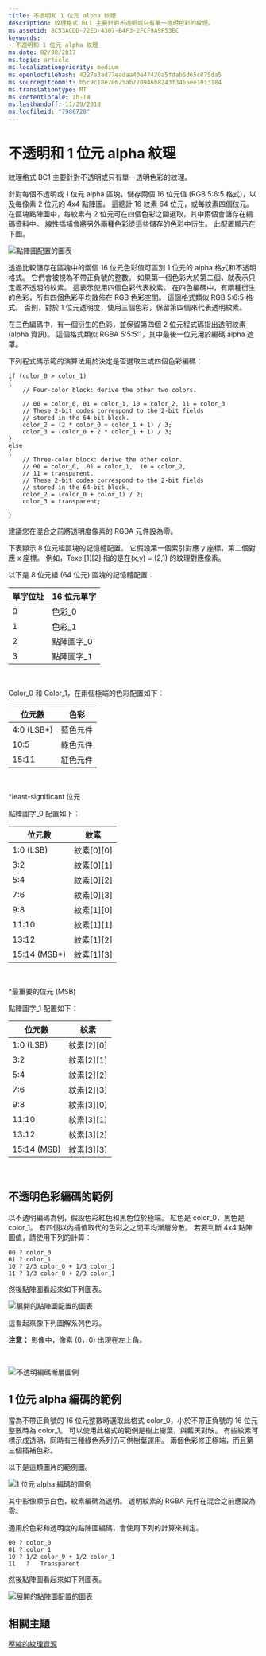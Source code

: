 ```yaml
---
title: 不透明和 1 位元 alpha 紋理
description: 紋理格式 BC1 主要針對不透明或只有單一透明色彩的紋理。
ms.assetid: 8C53ACDD-72ED-4307-B4F3-2FCF9A9F53EC
keywords:
- 不透明和 1 位元 alpha 紋理
ms.date: 02/08/2017
ms.topic: article
ms.localizationpriority: medium
ms.openlocfilehash: 4227a3ad77eadaa40e47420a5fdab6d65c875da5
ms.sourcegitcommit: b5c9c18e70625ab770946b8243f3465ee1013184
ms.translationtype: MT
ms.contentlocale: zh-TW
ms.lasthandoff: 11/29/2018
ms.locfileid: "7986728"
---
```

# <a name="span-iddirect3dconceptsopaqueand1-bitalphatexturesspanopaque-and-1-bit-alpha-textures"></a><span id="direct3dconcepts.opaque_and_1-bit_alpha_textures"></span>不透明和 1 位元 alpha 紋理


紋理格式 BC1 主要針對不透明或只有單一透明色彩的紋理。

針對每個不透明或 1 位元 alpha 區塊，儲存兩個 16 位元值 (RGB 5:6:5 格式)，以及每像素 2 位元的 4x4 點陣圖。 這總計 16 紋素 64 位元，或每紋素四個位元。 在區塊點陣圖中，每紋素有 2 位元可在四個色彩之間選取，其中兩個會儲存在編碼資料中。 線性插補會將另外兩種色彩從這些儲存的色彩中衍生。 此配置顯示在下圖。

![點陣圖配置的圖表](images/colors1.png)

透過比較儲存在區塊中的兩個 16 位元色彩值可區別 1 位元的 alpha 格式和不透明格式。 它們會被視為不帶正負號的整數。 如果第一個色彩大於第二個，就表示只定義不透明的紋素。 這表示使用四個色彩代表紋素。 在四色編碼中，有兩種衍生的色彩，所有四個色彩平均散佈在 RGB 色彩空間。 這個格式類似 RGB 5:6:5 格式。 否則，對於 1 位元透明度，使用三個色彩，保留第四個來代表透明紋素。

在三色編碼中，有一個衍生的色彩，並保留第四個 2 位元程式碼指出透明紋素 (alpha 資訊)。 這個格式類似 RGBA 5:5:5:1，其中最後一位元用於編碼 alpha 遮罩。

下列程式碼示範的演算法用於決定是否選取三或四個色彩編碼︰

```
if (color_0 > color_1) 
{
    // Four-color block: derive the other two colors. 
    
    // 00 = color_0, 01 = color_1, 10 = color_2, 11 = color_3
    // These 2-bit codes correspond to the 2-bit fields 
    // stored in the 64-bit block.
    color_2 = (2 * color_0 + color_1 + 1) / 3;
    color_3 = (color_0 + 2 * color_1 + 1) / 3;
}    
else
{ 
    // Three-color block: derive the other color.
    // 00 = color_0,  01 = color_1,  10 = color_2,  
    // 11 = transparent.
    // These 2-bit codes correspond to the 2-bit fields 
    // stored in the 64-bit block. 
    color_2 = (color_0 + color_1) / 2;    
    color_3 = transparent;    

}
```

建議您在混合之前將透明度像素的 RGBA 元件設為零。

下表顯示 8 位元組區塊的記憶體配置。 它假設第一個索引對應 y 座標，第二個對應 x 座標。 例如，Texel\[1\]\[2\] 指的是在(x,y) = (2,1) 的紋理對應像素。

以下是 8 位元組 (64 位元) 區塊的記憶體配置︰

| 單字位址 | 16 位元單字    |
|--------------|----------------|
| 0            | 色彩\_0       |
| 1            | 色彩\_1       |
| 2            | 點陣圖字\_0 |
| 3            | 點陣圖字\_1 |

 

Color\_0 和 Color\_1，在兩個極端的色彩配置如下︰

| 位元數        | 色彩                 |
|-------------|-----------------------|
| 4:0 (LSB\*) | 藍色元件  |
| 10:5        | 綠色元件 |
| 15:11       | 紅色元件   |

 

\*least-significant 位元

點陣圖字\_0 配置如下︰

| 位元數          | 紋素           |
|---------------|-----------------|
| 1:0 (LSB)     | 紋素\[0\]\[0\] |
| 3:2           | 紋素\[0\]\[1\] |
| 5:4           | 紋素\[0\]\[2\] |
| 7:6           | 紋素\[0\]\[3\] |
| 9:8           | 紋素\[1\]\[0\] |
| 11:10         | 紋素\[1\]\[1\] |
| 13:12         | 紋素\[1\]\[2\] |
| 15:14 (MSB\*) | 紋素\[1\]\[3\] |

 

\*最重要的位元 (MSB)

點陣圖字\_1 配置如下︰

| 位元數        | 紋素           |
|-------------|-----------------|
| 1:0 (LSB)   | 紋素\[2\]\[0\] |
| 3:2         | 紋素\[2\]\[1\] |
| 5:4         | 紋素\[2\]\[2\] |
| 7:6         | 紋素\[2\]\[3\] |
| 9:8         | 紋素\[3\]\[0\] |
| 11:10       | 紋素\[3\]\[1\] |
| 13:12       | 紋素\[3\]\[2\] |
| 15:14 (MSB) | 紋素\[3\]\[3\] |

 

## <a name="span-idexampleofopaquecolorencodingspanspan-idexampleofopaquecolorencodingspanspan-idexampleofopaquecolorencodingspanexample-of-opaque-color-encoding"></a><span id="Example_of_Opaque_Color_Encoding"></span><span id="example_of_opaque_color_encoding"></span><span id="EXAMPLE_OF_OPAQUE_COLOR_ENCODING"></span>不透明色彩編碼的範例


以不透明編碼為例，假設色彩紅色和黑色位於極端。 紅色是 color\_0，黑色是 color\_1。 有四個以內插值取代的色彩之之間平均漸層分散。 若要判斷 4x4 點陣圖值，請使用下列的計算︰

```
00 ? color_0
01 ? color_1
10 ? 2/3 color_0 + 1/3 color_1
11 ? 1/3 color_0 + 2/3 color_1
```

然後點陣圖看起來如下列圖表。

![展開的點陣圖配置的圖表](images/colors2.png)

這看起來像下列圖解系列色彩。

**注意：** 影像中，像素 (0，0) 出現在左上角。

 

![不透明編碼漸層圖例](images/redsquares.png)

## <a name="span-idexampleof1bitalphaencodingspanspan-idexampleof1bitalphaencodingspanspan-idexampleof1bitalphaencodingspanexample-of-1-bit-alpha-encoding"></a><span id="Example_of_1_Bit_Alpha_Encoding"></span><span id="example_of_1_bit_alpha_encoding"></span><span id="EXAMPLE_OF_1_BIT_ALPHA_ENCODING"></span>1 位元 alpha 編碼的範例


當為不帶正負號的 16 位元整數時選取此格式 color\_0，小於不帶正負號的 16 位元整數時為 color\_1。 可以使用此格式的範例是樹上樹葉，與藍天對映。 有些紋素可標示成透明，同時有三種綠色系列仍可供樹葉運用。 兩個色彩修正極端，而且第三個插補色彩。

以下是這類圖片的範例圖。

![1 位元 alpha 編碼的圖例](images/greenthing.png)

其中影像顯示白色，紋素編碼為透明。 透明紋素的 RGBA 元件在混合之前應設為零。

適用於色彩和透明度的點陣圖編碼，會使用下列的計算來判定。

```
00 ? color_0
01 ? color_1
10 ? 1/2 color_0 + 1/2 color_1
11   ?   Transparent
```

然後點陣圖看起來如下列圖表。

![展開的點陣圖配置的圖表](images/colors3.png)

## <a name="span-idrelated-topicsspanrelated-topics"></a><span id="related-topics"></span>相關主題


[壓縮的紋理資源](compressed-texture-resources.md)

 

 




